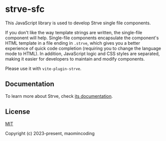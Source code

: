 # strve-sfc

This JavaScript library is used to develop Strve single file components.

If you don't like the way template strings are written, the single-file component will help. Single-file components encapsulate the component's HTML template in a file ending in `.strve`, which gives you a better experience of quick code completion (requiring you to change the language mode to HTML). In addition, JavaScript logic and CSS styles are separated, making it easier for developers to maintain and modify components.

Please use it with `vite-plugin-strve`.

## Documentation

To learn more about Strve, check [its documentation](https://maomincoding.github.io/strve-doc/other/sfc/).

## License

[MIT](http://opensource.org/licenses/MIT)

Copyright (c) 2023-present, maomincoding
